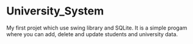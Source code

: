 # University_System

My first projet which use swing library and SQLite. It is a simple progam where you can add, delete and update students and university data.
